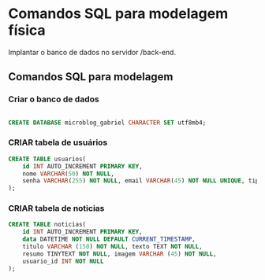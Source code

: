 # Comandos SQL para modelagem física

Implantar o banco de dados no servidor /back-end.

## Comandos SQL para modelagem 

### Criar o banco de dados 
```sql

CREATE DATABASE microblog_gabriel CHARACTER SET utf8mb4;
```


### CRIAR tabela de usuários


```sql
CREATE TABLE usuarios(
    id INT AUTO_INCREMENT PRIMARY KEY,
    nome VARCHAR(50) NOT NULL,
    senha VARCHAR(255) NOT NULL, email VARCHAR(45) NOT NULL UNIQUE, tipo ENUM('admin','editor') NOT NULL
);

```
### CRIAR tabela de noticias


```sql
CREATE TABLE noticias(
    id INT AUTO_INCREMENT PRIMARY KEY,
    data DATETIME NOT NULL DEFAULT CURRENT_TIMESTAMP,
    titulo VARCHAR (150) NOT NULL, texto TEXT NOT NULL,
    resumo TINYTEXT NOT NULL, imagem VARCHAR (45) NOT NULL,
    usuario_id INT NOT NULL
);

```